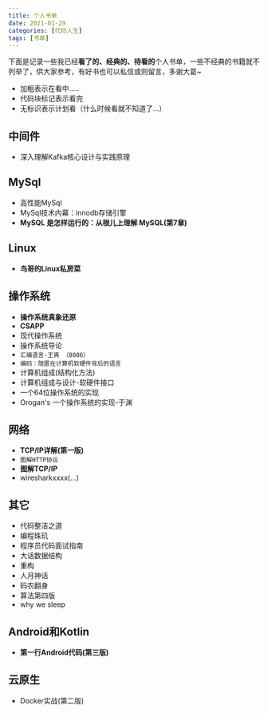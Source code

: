 ```yaml
---
title: 个人书单
date: 2021-01-29
categories: [代码人生]
tags: [书单]
---
```


下面是记录一些我已经**看了的、经典的、待看的**个人书单，一些不经典的书籍就不列举了，供大家参考，有好书也可以私信或则留言，多谢大葛~

- 加粗表示在看中.....
- 代码块标记表示看完
- 无标识表示计划看（什么时候看就不知道了...）

## 中间件

- 深入理解Kafka核心设计与实践原理

## MySql

- 高性能MySql
- MySql技术内幕：innodb存储引擎
- **MySQL 是怎样运行的：从根儿上理解 MySQL(第7章)**

## Linux

- **鸟哥的Linux私房菜**

## 操作系统

- **操作系统真象还原**
- **CSAPP**
- 现代操作系统
- 操作系统导论
- `汇编语言-王爽 （8086）`
- `编码：隐匿在计算机软硬件背后的语言`
- 计算机组成(结构化方法)
- 计算机组成与设计-软硬件接口
- 一个64位操作系统的实现
- Orogan's 一个操作系统的实现-于渊

## 网络

- **TCP/IP详解(第一版)**
- `图解HTTP协议`
- **图解TCP/IP**
- wiresharkxxxx(...)

## 其它

- 代码整洁之道
- 编程珠玑
- 程序员代码面试指南
- 大话数据结构
- 重构
- 人月神话
- 码农翻身
- 算法第四版
- why we sleep

## Android和Kotlin

- **第一行Android代码(第三版)**

## 云原生

- Docker实战(第二版)
